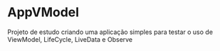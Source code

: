 # AppVModel

Projeto de estudo criando uma aplicação simples para testar o uso de ViewModel, LifeCycle, LiveData e Observe
